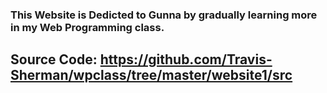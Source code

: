 ### This Website is Dedicted to Gunna by gradually learning more in my Web Programming class.
## Source Code: https://github.com/Travis-Sherman/wpclass/tree/master/website1/src


